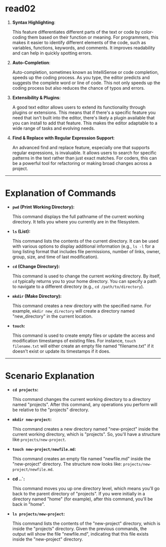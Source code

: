 # read02
1. **Syntax Highlighting**:

   This feature differentiates different parts of the text or code by color-coding them based on their function or meaning. For programmers, this makes it easier to identify different elements of the code, such as variables, functions, keywords, and comments. It improves readability and can help in quickly spotting errors.

2. **Auto-Completion**:

   Auto-completion, sometimes known as IntelliSense or code completion, speeds up the coding process. As you type, the editor predicts and suggests the complete word or line of code. This not only speeds up the coding process but also reduces the chance of typos and errors.

3. **Extensibility & Plugins**:

   A good text editor allows users to extend its functionality through plugins or extensions. This means that if there's a specific feature you need that isn't built into the editor, there's likely a plugin available that you can install to add that feature. This makes the editor adaptable to a wide range of tasks and evolving needs.

4. **Find & Replace with Regular Expression Support**:

   An advanced find and replace feature, especially one that supports regular expressions, is invaluable. It allows users to search for specific patterns in the text rather than just exact matches. For coders, this can be a powerful tool for refactoring or making broad changes across a project.

---

# Explanation of Commands

- **`pwd` (Print Working Directory):**

   This command displays the full pathname of the current working directory. It tells you where you currently are in the filesystem.

- **`ls` (List):**

   This command lists the contents of the current directory. It can be used with various options to display additional information (e.g., `ls -l` for a long listing format that includes file permissions, number of links, owner, group, size, and time of last modification).

- **`cd` (Change Directory):**

   This command is used to change the current working directory. By itself, `cd` typically returns you to your home directory. You can specify a path to navigate to a different directory (e.g., `cd /path/to/directory`).

- **`mkdir` (Make Directory):**

   This command creates a new directory with the specified name. For example, `mkdir new_directory` will create a directory named "new_directory" in the current location.

- **`touch`:**

   This command is used to create empty files or update the access and modification timestamps of existing files. For instance, `touch filename.txt` will either create an empty file named "filename.txt" if it doesn't exist or update its timestamps if it does.

---

# Scenario Explanation

- **`cd projects`:**

   This command changes the current working directory to a directory named "projects". After this command, any operations you perform will be relative to the "projects" directory.

- **`mkdir new-project`:**

   This command creates a new directory named "new-project" inside the current working directory, which is "projects". So, you'll have a structure like `projects/new-project`.

- **`touch new-project/newfile.md`:**

   This command creates an empty file named "newfile.md" inside the "new-project" directory. The structure now looks like: `projects/new-project/newfile.md`.

- **cd ..`:**

   This command moves you up one directory level, which means you'll go back to the parent directory of "projects". If you were initially in a directory named "home" (for example), after this command, you'll be back in "home".

- **`ls projects/new-project`:**

   This command lists the contents of the "new-project" directory, which is inside the "projects" directory. Given the previous commands, the output will show the file "newfile.md", indicating that this file exists inside the "new-project" directory.
